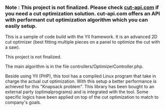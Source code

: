 
### Note : This project is not finalized. Please check [cut-api.com](cut-api.com) if you need a cut optimization solution. cut-api.com offers an API with performant cut optimization algorithm which you can easily setup.


This is a sample of code build with the YII framework. It is an advanced 2D cut optimizer (best fitting multiple pieces on a panel to optimize the cut with a saw).

This project is not finalized.

The main algorithm is in the file controllers/OptimizerController.php.

Beside using YII (PHP), this tool has a compiled Linux program that take in charge the actual cut optimization. With this setup a better performance is achieved for this "Knapsack problem". This library has been bought to an external party (optimalprograms) and is integrated with the tool. Some specific logics have been applied on top of the cut optimization to match to company's goals.
